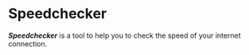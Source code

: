 # Speedchecker

***Speedchecker*** is a tool to help you to check the speed of your internet connection.
